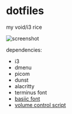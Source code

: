 # dotfiles
my void/i3 rice

![screenshot](https://user-images.githubusercontent.com/98802603/228832443-cc2f6cfe-738c-4d1e-84a1-cb86b5a0cc1e.png)

dependencies:
- i3
- dmenu
- picom
- dunst
- alacritty
- terminus font
- <a href="https://cinni.net/fonts/basiic.ttf">basiic font</a>
- <a href="https://github.com/ericmurphyxyz/dotfiles/blob/master/.local/bin/changevolume">volume control script</a>
